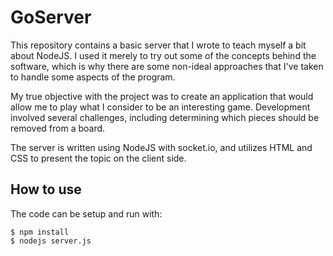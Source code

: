 # GoServer

This repository contains a basic server that I wrote to teach myself a bit about NodeJS. I used it merely to try out some of the concepts behind the software, which is why there are some non-ideal approaches that I've taken to handle some aspects of the program.

My true objective with the project was to create an application that would allow me to play what I consider to be an interesting game. Development involved several challenges, including determining which pieces should be removed from a board.

The server is written using NodeJS with socket.io, and utilizes HTML and CSS to present the topic on the client side.

## How to use

The code can be setup and run with:

```
$ npm install
$ nodejs server.js
```
